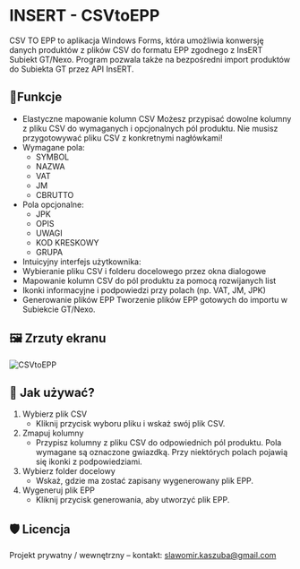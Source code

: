 # INSERT - CSVtoEPP
CSV TO EPP to aplikacja Windows Forms, która umożliwia konwersję danych produktów z plików CSV do formatu EPP zgodnego z InsERT Subiekt GT/Nexo. Program pozwala także na bezpośredni import produktów do Subiekta GT przez API InsERT.

## 📌Funkcje
- Elastyczne mapowanie kolumn CSV
  Możesz przypisać dowolne kolumny z pliku CSV do wymaganych i opcjonalnych pól produktu. Nie musisz przygotowywać pliku CSV z konkretnymi nagłówkami!
- Wymagane pola:
  -	SYMBOL
  -	NAZWA
  -	VAT
  -	JM
  -	CBRUTTO
- Pola opcjonalne:
  -	JPK
  -	OPIS
  -	UWAGI
  -	KOD KRESKOWY
  -	GRUPA
- Intuicyjny interfejs użytkownika:
- Wybieranie pliku CSV i folderu docelowego przez okna dialogowe
- Mapowanie kolumn CSV do pól produktu za pomocą rozwijanych list
- Ikonki informacyjne i podpowiedzi przy polach (np. VAT, JM, JPK)
- Generowanie plików EPP
  Tworzenie plików EPP gotowych do importu w Subiekcie GT/Nexo.

## 🖼 Zrzuty ekranu
![CSVtoEPP](https://github.com/user-attachments/assets/064f18e9-a6d9-477a-b7c4-b4286128d632)

## 🔄 Jak używać?
1. Wybierz plik CSV
   - Kliknij przycisk wyboru pliku i wskaż swój plik CSV.
2.	Zmapuj kolumny
    - Przypisz kolumny z pliku CSV do odpowiednich pól produktu. Pola wymagane są oznaczone gwiazdką. Przy niektórych polach pojawią się ikonki z podpowiedziami.
3.	Wybierz folder docelowy
    - Wskaż, gdzie ma zostać zapisany wygenerowany plik EPP.
4.	Wygeneruj plik EPP
    - Kliknij przycisk generowania, aby utworzyć plik EPP.

## 🛡 Licencja
Projekt prywatny / wewnętrzny – kontakt: slawomir.kaszuba@gmail.com
